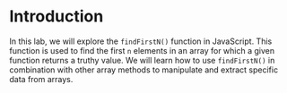 # Introduction

In this lab, we will explore the `findFirstN()` function in JavaScript. This function is used to find the first `n` elements in an array for which a given function returns a truthy value. We will learn how to use `findFirstN()` in combination with other array methods to manipulate and extract specific data from arrays.
